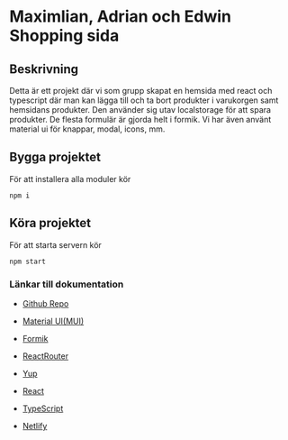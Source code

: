# Maximlian, Adrian och Edwin Shopping sida

## Beskrivning

Detta är ett projekt där vi som grupp skapat en hemsida med react och typescript där man kan lägga till och ta bort produkter i varukorgen samt hemsidans produkter. Den använder sig utav localstorage för att spara produkter. De flesta formulär är gjorda helt i formik. Vi har även använt material ui för knappar, modal, icons, mm. 

## Bygga projektet

För att installera alla moduler kör

```
npm i
```

## Köra projektet

För att starta servern kör

```
npm start
```

### Länkar till dokumentation

* [Github Repo](https://github.com/PettoDavida/typescript-miniprojekt-2)

* [Material UI(MUI)](https://mui.com/getting-started/installation/)

* [Formik](https://formik.org/docs/overview)

* [ReactRouter](https://reactrouter.com/docs/en/v6)

* [Yup](https://github.com/jquense/yup/blob/master/README.md)

* [React](https://reactjs.org/docs/getting-started.html)

* [TypeScript](https://www.typescriptlang.org/docs/)

* [Netlify](https://peaceful-chebakia-2b2e42.netlify.app/)